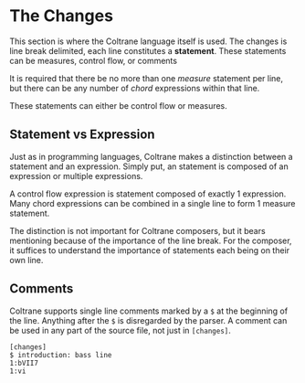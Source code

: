 # The Changes

This section is where the Coltrane language itself is used.
The changes is line break delimited, each line constitutes a **statement**.
These statements can be measures, control flow, or comments

It is required that there be no more than one *measure* statement per line, but there can be any number of *chord* expressions within that line.

These statements can either be control flow or measures.

## Statement vs Expression

Just as in programming languages, Coltrane makes a distinction between a statement and an expression.
Simply put, an statement is composed of an expression or multiple expressions.

A control flow expression is statement composed of exactly 1 expression.
Many chord expressions can be combined in a single line to form 1 measure statement.

The distinction is not important for Coltrane composers, but it bears mentioning because of the importance of the line break.
For the composer, it suffices to understand the importance of statements each being on their own line.

## Comments

Coltrane supports single line comments marked by a `$` at the beginning of the line.
Anything after the `$` is disregarded by the parser.
A comment can be used in any part of the source file, not just in `[changes]`.

```
[changes]
$ introduction: bass line
1:bVII7
1:vi
```